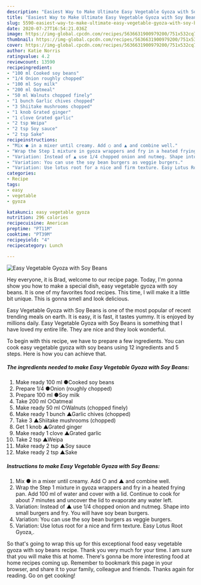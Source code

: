 ```yaml
---
description: "Easiest Way to Make Ultimate Easy Vegetable Gyoza with Soy Beans"
title: "Easiest Way to Make Ultimate Easy Vegetable Gyoza with Soy Beans"
slug: 5590-easiest-way-to-make-ultimate-easy-vegetable-gyoza-with-soy-beans
date: 2020-07-27T16:54:21.036Z
image: https://img-global.cpcdn.com/recipes/5636631900979200/751x532cq70/easy-vegetable-gyoza-with-soy-beans-recipe-main-photo.jpg
thumbnail: https://img-global.cpcdn.com/recipes/5636631900979200/751x532cq70/easy-vegetable-gyoza-with-soy-beans-recipe-main-photo.jpg
cover: https://img-global.cpcdn.com/recipes/5636631900979200/751x532cq70/easy-vegetable-gyoza-with-soy-beans-recipe-main-photo.jpg
author: Katie Norris
ratingvalue: 4.2
reviewcount: 13590
recipeingredient:
- "100 ml Cooked soy beans"
- "1/4 Onion roughly chopped"
- "100 ml Soy milk"
- "200 ml Oatmeal"
- "50 ml Walnuts chopped finely"
- "1 bunch Garlic chives chopped"
- "3 Shiitake mushrooms chopped"
- "1 knob Grated ginger"
- "1 clove Grated garlic"
- "2 tsp Weipa"
- "2 tsp Soy sauce"
- "2 tsp Sake"
recipeinstructions:
- "Mix ● in a mixer until creamy. Add ○ and ▲ and combine well."
- "Wrap the Step 1 mixture in gyoza wrappers and fry in a heated frying pan. Add 100 ml of water and cover with a lid. Continue to cook for about 7 minutes and uncover the lid to evaporate any water left."
- "Variation: Instead of ▲ use 1/4 chopped onion and nutmeg. Shape into small burgers and fry. You will have soy bean burgers."
- "Variation: You can use the soy bean burgers as veggie burgers."
- "Variation: Use lotus root for a nice and firm texture. Easy Lotus Root Gyoza,."
categories:
- Recipe
tags:
- easy
- vegetable
- gyoza

katakunci: easy vegetable gyoza 
nutrition: 296 calories
recipecuisine: American
preptime: "PT11M"
cooktime: "PT39M"
recipeyield: "4"
recipecategory: Lunch

---
```



![Easy Vegetable Gyoza with Soy Beans](https://img-global.cpcdn.com/recipes/5636631900979200/751x532cq70/easy-vegetable-gyoza-with-soy-beans-recipe-main-photo.jpg)

Hey everyone, it is Brad, welcome to our recipe page. Today, I'm gonna show you how to make a special dish, easy vegetable gyoza with soy beans. It is one of my favorites food recipes. This time, I will make it a little bit unique. This is gonna smell and look delicious.



Easy Vegetable Gyoza with Soy Beans is one of the most popular of recent trending meals on earth. It is easy, it is fast, it tastes yummy. It is enjoyed by millions daily. Easy Vegetable Gyoza with Soy Beans is something that I have loved my entire life. They are nice and they look wonderful.


To begin with this recipe, we have to prepare a few ingredients. You can cook easy vegetable gyoza with soy beans using 12 ingredients and 5 steps. Here is how you can achieve that.

<!--inarticleads1-->

##### The ingredients needed to make Easy Vegetable Gyoza with Soy Beans:

1. Make ready 100 ml ●Cooked soy beans
1. Prepare 1/4 ●Onion (roughly chopped)
1. Prepare 100 ml ●Soy milk
1. Take 200 ml ○Oatmeal
1. Make ready 50 ml ○Walnuts (chopped finely)
1. Make ready 1 bunch ▲Garlic chives (chopped)
1. Take 3 ▲Shiitake mushrooms (chopped)
1. Get 1 knob ▲Grated ginger
1. Make ready 1 clove ▲Grated garlic
1. Take 2 tsp ▲Weipa
1. Make ready 2 tsp ▲Soy sauce
1. Make ready 2 tsp ▲Sake




<!--inarticleads2-->

##### Instructions to make Easy Vegetable Gyoza with Soy Beans:

1. Mix ● in a mixer until creamy. Add ○ and ▲ and combine well.
1. Wrap the Step 1 mixture in gyoza wrappers and fry in a heated frying pan. Add 100 ml of water and cover with a lid. Continue to cook for about 7 minutes and uncover the lid to evaporate any water left.
1. Variation: Instead of ▲ use 1/4 chopped onion and nutmeg. Shape into small burgers and fry. You will have soy bean burgers.
1. Variation: You can use the soy bean burgers as veggie burgers.
1. Variation: Use lotus root for a nice and firm texture. Easy Lotus Root Gyoza,.




So that's going to wrap this up for this exceptional food easy vegetable gyoza with soy beans recipe. Thank you very much for your time. I am sure that you will make this at home. There's gonna be more interesting food at home recipes coming up. Remember to bookmark this page in your browser, and share it to your family, colleague and friends. Thanks again for reading. Go on get cooking!
